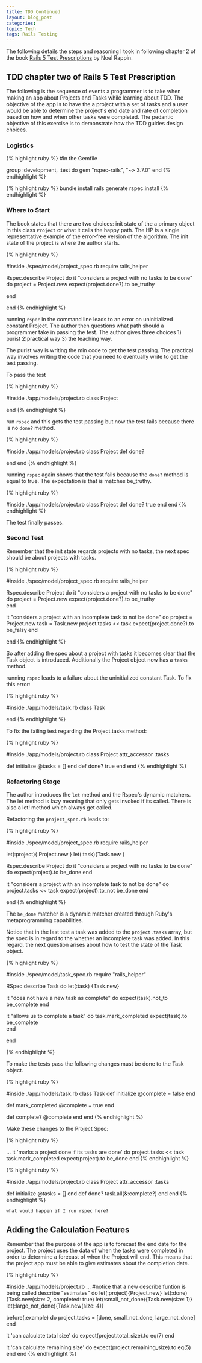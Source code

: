 ```yaml
---
title: TDD Continued
layout: blog_post
categories: 
topic: Tech
tags: Rails Testing 
---
```

The following details the steps and reasoning I took in following chapter 2 of the book [Rails 5 Test Prescriptions](https://pragprog.com/book/nrtest3/rails-5-test-prescriptions) by Noel Rappin.

## TDD chapter two of Rails 5 Test Prescription

The following is the sequence of events a programmer is to take when making an app about Projects and Tasks while learning about TDD. The objective of the app is to have the a project with a set of tasks and a user would be able to determine the project's end date and rate of completion based on how and when other tasks were completed. The pedantic objective of this exercise is to demonstrate how the TDD guides design choices.

### Logistics

{% highlight ruby %}
#in the Gemfile

group :development, :test do
  gem "rspec-rails", "~> 3.7.0"
end
{% endhighlight %}


{% highlight ruby %}
bundle install
rails generate rspec:install
{% endhighlight %}

### Where to Start
The book states that there are two choices: init state of the a primary object in this class ```Project``` or what it calls the happy path. The HP is a single representative example of the error-free version of the algorithm. The init state of the project is where the author starts.

{% highlight ruby %}

#inside ./spec/model/project_spec.rb
require rails_helper

Rspec.describe Project do
  it "considers a project with no tasks to be done" do
    project = Project.new
    expect(project.done?).to be_truthy
  
  end

end
{% endhighlight %}

running ```rspec``` in the command line leads to an error on uninitialized constant Project. The author then questions what path should a programmer take in passing the test. The author gives three choices 1) purist 2)practical way 3) the teaching way.

The purist way is writing the min code to get the test passing. The practical way involves writing the code that you need to eventually write to get the test passing.

To pass the test 

{% highlight ruby %}

#inside ./app/models/project.rb
class Project

end
{% endhighlight %}

run ```rspec``` and this gets the test passing but now the test fails because there is no ```done?``` method.

{% highlight ruby %}

#inside ./app/models/project.rb
class Project
  def done?

  end
end
{% endhighlight %}

running ```rspec``` again shows that the test fails because the ```done?``` method is equal to true. The expectation is that is matches be_truthy.

{% highlight ruby %}

#inside ./app/models/project.rb
class Project
  def done?
    true
  end
end
{% endhighlight %}

The test finally passes.

### Second Test

Remember that the init state regards projects with no tasks, the next spec should be about projects with tasks. 

{% highlight ruby %}

#inside ./spec/model/project_spec.rb
require rails_helper

Rspec.describe Project do
  it "considers a project with no tasks to be done" do
    project = Project.new
    expect(project.done?).to be_truthy  
  end
  
  it "considers a project with an incomplete task to not be done" do
    project = Project.new
    task = Task.new
    project.tasks << task
    expect(project.done?).to be_falsy
  end

end
{% endhighlight %}

So after adding the spec about a project with tasks it becomes clear that the Task object is introduced. Additionally the Project object now has a ```tasks``` method.

running ```rspec``` leads to a failure about the uninitialized constant Task. To fix this error:


{% highlight ruby %}

#inside ./app/models/task.rb
class Task
 
end
{% endhighlight %}

To fix the failing test regarding the Project.tasks method:

{% highlight ruby %}

#inside ./app/models/project.rb
class Project
  attr_accessor :tasks
  
  def initialize
    @tasks = []
  end
  def done?
    true
  end
end
{% endhighlight %}


### Refactoring Stage

The author introduces the ```let``` method and the Rspec's dynamic matchers. The let method is lazy meaning that only gets invoked if its called. There is also a let! method which always get called.

Refactoring the ```project_spec.rb``` leads to:

{% highlight ruby %}

#inside ./spec/model/project_spec.rb
require rails_helper

let(:project){ Project.new }
let(:task){Task.new }

Rspec.describe Project do
  it "considers a project with no tasks to be done" do
    expect(project).to be_done
  end
  
  it "considers a project with an incomplete task to not be done" do
    project.tasks << task
    expect(project).to_not be_done
  end

end
{% endhighlight %}

The ```be_done``` matcher is a dynamic matcher created through Ruby's metaprogramming capabilities. 

Notice that in the last test a task was added to the ```project.tasks``` array, but the spec is in regard to the whether an incomplete task was added. In this regard, the next question arises about how to test the state of the Task object.

{% highlight ruby %}

#inside ./spec/model/task_spec.rb
require "rails_helper"

RSpec.describe Task do
  let(:task) {Task.new}
  
  it "does not have a new task as complete" do
    expect(task).not_to be_complete
  end
  
  it "allows us to complete a task" do
    task.mark_completed
    expect(task).to be_complete  
  end

end

{% endhighlight %}

To make the tests pass the following changes must be done to the Task object.

{% highlight ruby %}

#inside ./app/models/task.rb
class Task
 def initialize
  @complete = false
 end
 
 def mark_completed
  @complete = true
 end
 
 def complete?
  @complete
 end
end
{% endhighlight %}


Make these changes to the Project Spec:

{% highlight ruby %}

...
it 'marks a project done if its tasks are done' do
  project.tasks << task
  task.mark_completed
  expect(project).to be_done
end
{% endhighlight %}

{% highlight ruby %}

#inside ./app/models/project.rb
class Project
  attr_accessor :tasks
  
  def initialize
    @tasks = []
  end
  def done?
    task.all(&:complete?)
  end
end
{% endhighlight %}

`what would happen if I run rspec here?`

## Adding the Calculation Features

Remember that the purpose of the app is to forecast the end date for the project. The project uses the data of when the tasks were completed in order to determine a forecast of when the Project will end. This means that the project app must be able to give estimates about the completion date.

{% highlight ruby %}

#inside ./app/models/project.rb
...
#notice that a new describe funtion is being called
describe "estimates" do
  let(:project){Project.new}
  let(:done){Task.new(size: 2, completed: true)
  let(:small_not_done){Task.new(size: 1)}
  let(:large_not_done){Task.new(size: 4)}


  before(:example) do 
    project.tasks = \[done, small_not_done, large_not_done\]
  end


  it 'can calculate total size' do
    expect(project.total_size).to eq(7)
  end


  it 'can calculate remaining size' do
    expect(project.remaining_size).to eq(5)
  end
end
{% endhighlight %}




